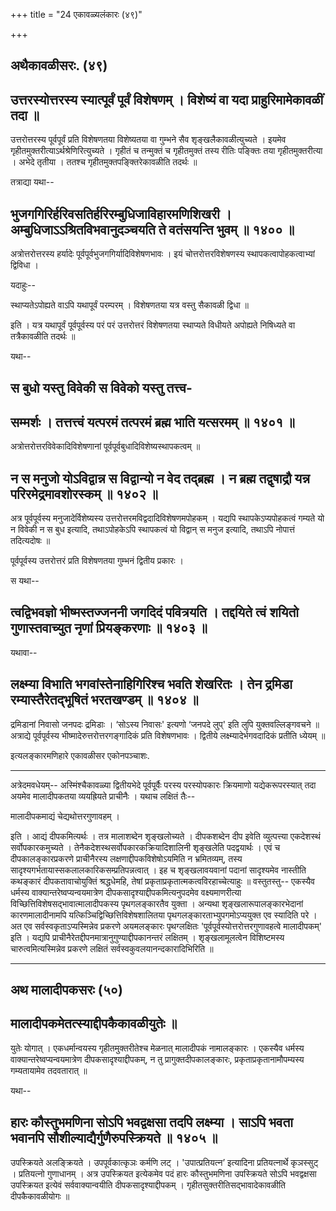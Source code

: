 +++
title = "24 एकावळ्यलंकारः (४९)"

+++


## अथैकावळीसरः. (४९)





## उत्तरस्योत्तरस्य स्यात्पूर्वं पूर्वं विशेषणम् । विशेष्यं वा यदा प्राहुरिमामेकावळीं तदा ॥

उत्तरोत्तरस्य पूर्वपूर्वं प्रति विशेषणतया विशेष्यतया वा गुम्भने सैव
शृङ्खलैकावळीत्युच्यते । इयमेव गृहीतमुक्तरीत्याऽर्थश्रेणिरित्युच्यते ।
गृहीतं च तन्मुक्तं च गृहीतमुक्तं तस्य रीतिः पङ्क्तिः तया
गृहीतमुक्तरीत्या । अभेदे तृतीया । ततश्च गृहीतमुक्तपङ्क्तिरेकावळीति
तदर्थः ॥

तत्राद्या यथा--



## भुजगगिरिर्हरिवसतिर्हरिरम्बुधिजाविहारमणिशिखरी । अम्बुधिजाऽऽश्रितविभवानुदञ्चयति ते वतंसयन्ति भुवम् ॥ १४०० ॥

अत्रोत्तरोत्तरस्य हर्यादेः पूर्वपूर्वभुजगगिर्यादिविशेषणभावः । इयं
चोत्तरोत्तरविशेषणस्य स्थापकत्वापोहकत्वाभ्यां द्विविधा ।

यदाहुः--

स्थाप्यतेऽपोह्यते वाऽपि यथापूर्वं परम्परम् ।
विशेषणतया यत्र वस्तु सैकावळी द्विधा ॥

इति । यत्र यथापूर्वं पूर्वपूर्वस्य परं परं उत्तरोत्तरं विशेषणतया
स्थाप्यते विधीयते अपोह्यते निषिध्यते वा तत्रैकावळीति तदर्थः ॥

यथा--



## स बुधो यस्तु विवेकी स विवेको यस्तु तत्त्व-

## सम्मर्शः । तत्तत्त्वं यत्परमं तत्परमं ब्रह्म भाति यत्सरमम् ॥ १४०१ ॥

अत्रोत्तरोत्तरविवेकादिविशेषणानां पूर्वपूर्वबुधादिविशेष्यस्थापकत्वम् ॥



## न स मनुजो योऽविद्वान्न स विद्वान्यो न वेद तद्ब्रह्म । न ब्रह्म तद्वृषाद्रौ यन्न परिरमेद्रमावशोरस्कम् ॥ १४०२ ॥

अत्र पूर्वपूर्वस्य मनुजादेर्विशेष्यस्य
उत्तरोत्तरमविद्वदादिविशेषणमपोहकम् । यद्यपि स्थापकेऽप्यपोहकत्वं गम्यते यो
न विवेकी न स बुध इत्यादि, तथाऽपोहकेऽपि स्थापकत्वं यो विद्वान् स मनुज
इत्यादि, तथाऽपि नोपात्तं तदित्यदोषः ॥

पूर्वपूर्वस्य उत्तरोत्तरं प्रति विशेषणतया गुम्भनं द्वितीय प्रकारः ।

स यथा--



## त्वद्विभवज्ञो भीष्मस्तज्जननी जगदिदं पवित्रयति । तद्दयिते त्वं शयितो गुणास्तवाच्युत नृणां प्रियङ्करणाः ॥ १४०३ ॥

यथावा--



## लक्ष्म्या विभाति भगवांस्तेनाहिगिरिश्च भवति शेखरितः । तेन द्रमिडा रम्यास्तैरेतद्भूषितं भरतखण्डम् ॥ १४०४ ॥

द्रमिडानां निवासो जनपदः द्रमिडाः । ‘सोऽस्य निवासः' इत्यणो ‘जनपदे लुप्'
इति लुपि युक्तवल्लिङ्गवचने ॥ अत्राद्ये पूर्वपूर्वस्य
भीष्मादेरुत्तरोत्तरगङ्गादिकं प्रति विशेषणभावः । द्वितीये
लक्ष्म्यादेर्भगवदादिकं प्रतीति ध्येयम् ॥

इत्यलङ्कारमणिहारे एकावळीसर एकोनपञ्चाशः.


_________


अत्रेदमवधेयम्-- अस्मिंश्चैकावळ्या द्वितीयभेदे पूर्वपूर्वैः परस्य
परस्योपकारः क्रियमाणो यद्येकरूपरस्यात् तदा अयमेव मालादीपकतया व्ययह्रियते
प्राचीनैः । यथाच लक्षितं तैः--

मालादीपकमाद्यं चेद्यथोत्तरगुणावहम् ।

इति । आद्यं दीपकमित्यर्थः । तत्र मालाशब्देन शृङ्खलोच्यते । दीपकशब्देन
दीप इवेति व्युत्पत्त्या एकदेशस्थं सर्वोपकारकमुच्यते ।
तेनैकदेशस्थसर्वोपकारकक्रियादिशालिनी शृङ्खलेति पदद्वयार्थः । एवं च
दीपकालङ्कारप्रकरणे प्राचीनैरस्य लक्षणाद्दीपकविशेषोऽयमिति न भ्रमितव्यम्,
तस्य सादृश्यगर्भतायास्सकलालकारिकसम्प्रतिपन्नत्वात् । इह च शृङ्खलावयवानां
पदानां सादृश्यमेव नास्तीति कथङ्कारं दीपकतावाचोयुक्तिं श्रद्धधेमहि, तेषां
प्रकृताप्रकृतात्मकत्वविरहाच्चेत्याहुः ॥ वस्तुतस्तु-- एकस्यैव धर्मस्य
वाक्यान्तरेष्वप्यन्वयमात्रेण दीपकसादृश्याद्दीपकमित्यनुपदमेव
वक्ष्यमाणरीत्या विच्छित्तिविशेषसद्भावात्मालादीपकस्य पृथगलङ्कारतैव युक्ता
। अन्यथा शृङ्खलारूपालङ्कारभेदानां कारणमालादीनामपि
यत्किञ्चिद्विच्छित्तिविशेषशालितया पृथगलङ्कारताभ्युपगमोऽप्ययुक्त एव
स्यादिति परे । अत एव सर्वस्वकृताऽप्यस्मिन्नेव प्रकरणे अयमलङ्कारः
पृथग्लक्षितः 'पूर्वपूर्वस्योत्तरोत्तरगुणावहत्वे मालादीपकम्' इति । यद्यपि
प्राचीनैरेतद्दीपनमात्रानुगुण्याद्दीपकानन्तरं लक्षितम् । शृङ्खलामूलत्वेन
विशिष्टमस्य चारुत्वमित्यस्मिन्नेव प्रकरणे लक्षितं
सर्वस्वकुवलयानन्दकारादिभिरिति ॥


_________




## अथ मालादीपकसरः (५०)

## मालादीपकमेतत्स्याद्दीपकैकावळीयुतेः ॥

युतेः योगात् । एकधर्मान्वयस्य गृहीतमुक्तरीतेश्च मेळनात् मालादीपकं
नामालङ्कारः । एकस्यैव धर्मस्य वाक्यान्तरेष्वप्यन्वयमात्रेण
दीपकसादृश्याद्दीपकम्, न तु प्रागुक्तदीपकालङ्कारः,
प्रकृताप्रकृतानामौपम्यस्य गम्यतायामेव तदवतारात् ॥

यथा--



## हारः कौस्तुभमणिना सोऽपि भवद्वक्षसा तदपि लक्ष्म्या । साऽपि भवता भवानपि सौशील्याद्यैर्गुणैरुपस्क्रियते ॥ १४०५ ॥

उपस्क्रियते अलङ्क्रियते । उपपूर्वकात्कृञः कर्मणि लट् । 'उपात्प्रतियत्न’
इत्यादिना प्रतियत्नार्थे कृञस्सुट् । प्रतियत्नो गुणाधानम् । अत्र
उपस्क्रियत इत्येकमेव पदं हारः कौस्तुभमणिना उपस्क्रियते सोऽपि भवद्वक्षसा
उपस्क्रियत इत्येवं सर्ववाक्यान्वयीति दीपकसादृश्याद्दीपकम् ।
गृहीतसुक्तरीतिसद्भावादेकावळीति दीपकैकावळीयोगः ॥

